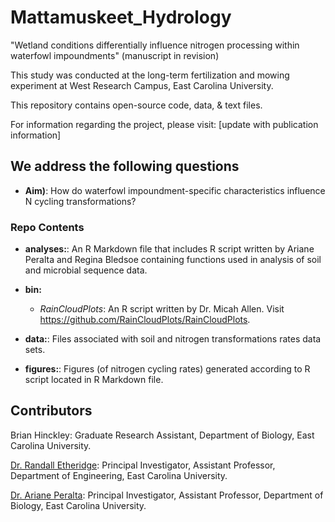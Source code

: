 # Mattamuskeet_Hydrology
"Wetland conditions differentially influence nitrogen processing within waterfowl impoundments" (manuscript in revision)

This study was conducted at the long-term fertilization and mowing experiment at West Research Campus, East Carolina University.

This repository contains open-source code, data, & text files.

For information regarding the project, please visit: [update with publication information]

## We address the following questions

* **Aim)**: How do waterfowl impoundment-specific characteristics influence N cycling transformations? 

### Repo Contents

* **analyses:**: An R Markdown file that includes R script written by Ariane Peralta and Regina Bledsoe containing functions used in analysis of soil and microbial sequence data.

* **bin:** 
	* *RainCloudPlots*: An R script written by Dr. Micah Allen. Visit https://github.com/RainCloudPlots/RainCloudPlots.

* **data:**: Files associated with soil and nitrogen transformations rates data sets. 

* **figures:**: Figures (of nitrogen cycling rates) generated according to R script located in R Markdown file.

## Contributors
Brian Hinckley: Graduate Research Assistant, Department of Biology, East Carolina University.

[Dr. Randall Etheridge](https://www.etheridgelab.weebly.com): Principal Investigator, Assistant Professor, Department of Engineering, East Carolina University. 

[Dr. Ariane Peralta](https://www.peraltalab.com): Principal Investigator, Assistant Professor, Department of Biology, East Carolina University. 
